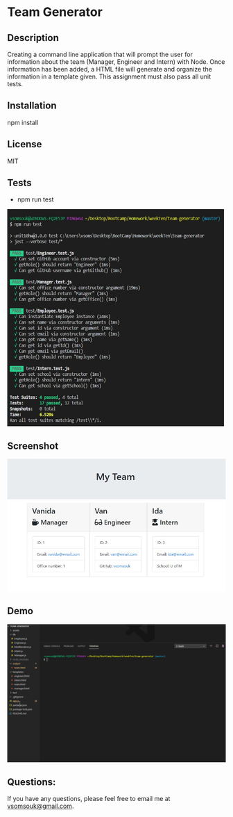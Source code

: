 # Team Generator

## Description
Creating a command line application that will prompt the user for information about the team (Manager, Engineer and Intern) with Node. Once information has been added, a HTML file will generate and organize the information in a template given. This assignment must also pass all unit tests.


## Installation
npm install


## License
MIT

## Tests
* npm run test
<img src="./Assets/test.JPG" width="500" height="500">

## Screenshot
<img src="./Assets/team.JPG">

## Demo
<img src="./assets/demo.gif">

## Questions:
If you have any questions, please feel free to email me at vsomsouk@gmail.com.


